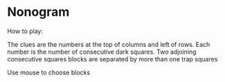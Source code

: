 # Nonogram

How to play:

The clues are the numbers at the top of columns and left of rows. Each number is the number of consecutive dark squares. Two adjoining consecutive squares blocks are separated by more than one trap squares

Use mouse to choose blocks
